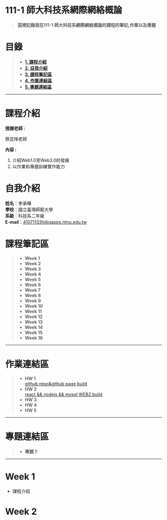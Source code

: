 # 111-1 師大科技系網際網絡概論
>**這裡記錄我在111-1 師大科技系網際網絡概論的課程的筆記,作業以及專題**


# 目錄  
>+ [**1. 課程介紹** ](https://github.com/alan88888/Web#課程介紹)
>+ [**2. 自我介紹**](https://github.com/alan88888/Web#自我介紹)
>+ [**3. 課程筆記區**](https://github.com/alan88888/Web#課程筆記區)
>+ [**4. 作業連結區**](https://github.com/alan88888/Web#作業連結區)
>+ [**5. 專題連結區**](https://github.com/alan88888/Web#專題連結區)
---

# 課程介紹
**授課老師 :**

蔡芸琤老師
  
**內容 :** 
1. 介紹Web1.0至Web3.0的發展
2. 以作業和專題訓練實作能力

# 自我介紹
**姓名**：李承曄\
**學校**：國立臺灣師範大學\
**系級**：科技系二年級\
**E-mail**：41071133h@gapps.ntnu.edu.tw

# 課程筆記區
>+ **Week 1**
>+ **Week 2**
>+ **Week 3**
>+ **Week 4**
>+ **Week 5**
>+ **Week 6**
>+ **Week 7**
>+ **Week 8**
>+ **Week 9**
>+ **Week 10**
>+ **Week 11**
>+ **Week 12**
>+ **Week 13**
>+ **Week 14**
>+ **Week 15**
>+ **Week 16**
---

# 作業連結區 
>+ **HW 1**  
[github repo&github page build](https://www.youtube.com/watch?v=HBSfv4xqta0)
>+ **HW 2**  
[react && nodejs && mysql WEB2 build](https://www.youtube.com/watch?v=6lE3Nq32XYw)
>+ **HW 3**
>+ **HW 4**
>+ **HW 5**
---

# 專題連結區
>+ **專題 1:**
---

# Week 1
+ 課程介紹


# Week 2

